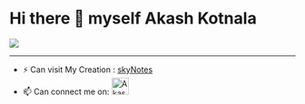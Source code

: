 # Hi there 👋 myself Akash Kotnala  
![](https://komarev.com/ghpvc/?username=akash-007-kotnala&color=green&label=PROFILE+VIEWS)

- - - 
<!--
**akash-007-kotnala/akash-007-kotnala** is a ✨ _special_ ✨ repository because its `README.md` (this file) appears on your GitHub profile.

Here are some ideas to get you started:

- 🔭 I’m currently working on ...
- 🌱 I’m currently learning ...
- 👯 I’m looking to collaborate on ...
- 🤔 I’m looking for help with ...
- 💬 Ask me about ...
- 📫 How to reach me: ...
- 😄 Pronouns: ...
- ⚡ Fun fact: ...
-->

- ⚡ Can visit My Creation : [skyNotes](http://sky-notes.herokuapp.com/)
- 📫 Can connect me on:  [<img alt="Akash's LinkedIN" width="30px" src="https://raw.githubusercontent.com/peterthehan/peterthehan/master/assets/linkedin.svg" style="max-width: 100%;">](https://www.linkedin.com/in/akash-kotnala-b84274188)




